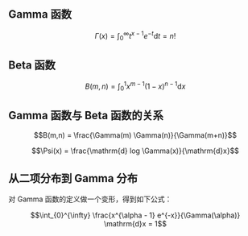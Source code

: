 ## Gamma 函数

$$\Gamma(x) = \int_{0}^{\infty} t^{x-1}e^{-t} \mathrm{d}t = n!$$



## Beta 函数

$$B(m,n)=\int_{0}^{1} x^{m-1}(1-x)^{n-1}\mathrm{d}x$$



## Gamma 函数与 Beta 函数的关系

$$B(m,n) = \frac{\Gamma(m) \Gamma(n)}{\Gamma(m+n)}$$

$$\Psi(x) = \frac{\mathrm{d} log \Gamma(x)}{\mathrm{d}x}$$

## 从二项分布到 Gamma 分布

对 Gamma 函数的定义做一个变形，得到如下公式：

$$\int_{0}^{\infty} \frac{x^{\alpha - 1} e^{-x}}{\Gamma(\alpha)} \mathrm{d}x = 1$$




